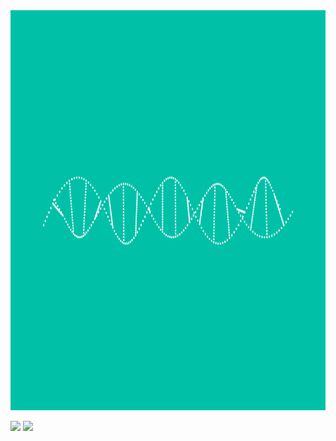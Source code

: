 <img src="./assets/dnastrand.gif" width="1280px" height="640px"/>  

![](https://github-readme-stats.vercel.app/api?username=J-E-J-S&show_icons=true&theme=gruvbox)
[![](https://github-readme-stats.vercel.app/api/top-langs/?username=J-E-J-S&theme=gruvbox)](https://github.com/anuraghazra/github-readme-stats)
